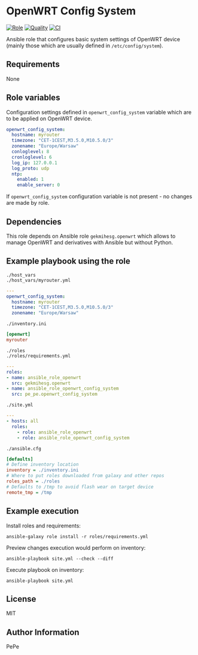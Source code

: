OpenWRT Config System
=========

[![Role](https://img.shields.io/ansible/role/56168.svg)](https://galaxy.ansible.com/pe_pe/base_packages/)
[![Quality](https://img.shields.io/ansible/quality/56168.svg)](https://galaxy.ansible.com/pe_pe/base_packages/)
[![CI](https://github.com/pe-pe/ansible_role_openwrt_config_system/workflows/CI/badge.svg)](https://github.com/pe-pe/ansible_role_openwrt_config_system/actions)

Ansible role that configures basic system settings of OpenWRT device (mainly those which are usually defined in `/etc/config/system`).

Requirements
------------
None

Role variables
--------------
Configuration settings defined in `openwrt_config_system` variable which are to be applied on OpenWRT device.
```yaml
openwrt_config_system:
  hostname: myrouter
  timezone: "CET-1CEST,M3.5.0,M10.5.0/3"
  zonename: "Europe/Warsaw"
  conloglevel: 8
  cronloglevel: 6
  log_ip: 127.0.0.1
  log_proto: udp
  ntp:
    enabled: 1
    enable_server: 0
```
If `openwrt_config_system` configuration variable is not present - no changes are made by role.

Dependencies
------------
This role depends on Ansible role `gekmihesg.openwrt` which allows to manage OpenWRT and derivatives with Ansible but without Python.

Example playbook using the role
-------------------------------
`./host_vars` \
`./host_vars/myrouter.yml`
```yaml
---
openwrt_config_system:
  hostname: myrouter
  timezone: "CET-1CEST,M3.5.0,M10.5.0/3"
  zonename: "Europe/Warsaw"
```
`./inventory.ini`
```ini
[openwrt]
myrouter
```
`./roles` \
`./roles/requirements.yml`
```yaml
---
roles:
- name: ansible_role_openwrt
  src: gekmihesg.openwrt
- name: ansible_role_openwrt_config_system
  src: pe_pe.openwrt_config_system
```
`./site.yml`
```yaml
---
- hosts: all
  roles:
    - role: ansible_role_openwrt
    - role: ansible_role_openwrt_config_system
```
`./ansible.cfg`
```ini
[defaults]
# Define inventory location
inventory = ./inventory.ini
# Where to put roles downloaded from galaxy and other repos
roles_path = ./roles
# Defaults to /tmp to avoid flash wear on target device
remote_tmp = /tmp
```

Example execution
-----------------
Install roles and requirements:
```
ansible-galaxy role install -r roles/requirements.yml
```
Preview changes execution would perform on inventory:
```
ansible-playbook site.yml --check --diff
```
Execute playbook on inventory:
```
ansible-playbook site.yml
```
License
-------
MIT

Author Information
------------------
PePe